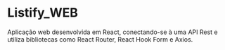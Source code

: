 # Listify_WEB
Aplicação web desenvolvida em React, conectando-se à uma API Rest e utiliza bibliotecas como React Router, React Hook Form e Axios.